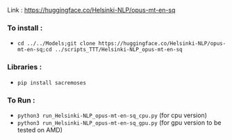 Link : https://huggingface.co/Helsinki-NLP/opus-mt-en-sq

### To install : 
- `cd ../../Models;git clone https://huggingface.co/Helsinki-NLP/opus-mt-en-sq;cd ../scripts_TTT/Helsinki-NLP_opus-mt-en-sq`

### Libraries :
- `pip install sacremoses`

### To Run :
- `python3 run_Helsinki-NLP_opus-mt-en-sq_cpu.py` (for cpu version)
- `python3 run_Helsinki-NLP_opus-mt-en-sq_gpu.py` (for gpu version to be tested on AMD)